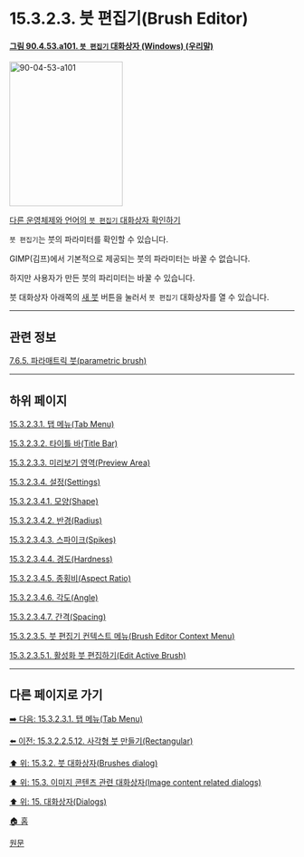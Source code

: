 # 15.3.2.3. 붓 편집기(Brush Editor)

<a id="90-04-53-a101"></a>

#### [그림 90.4.53.a101. `붓 편집기` 대화상자 (Windows) (우리말)](./90-04-0053-brush_editor.md#90-04-53-a101)
<img width="200" height="255" alt="90-04-53-a101" src="https://github.com/user-attachments/assets/647cc213-342f-4a03-b924-b32073e44c54" />

[다른 운영체제와 언어의 `붓 편집기` 대화상자 확인하기](./90-04-0053-brush_editor.md#90-04-53-a102)

`붓 편집기`는 붓의 파라미터를 확인할 수 있습니다.

GIMP(김프)에서 기본적으로 제공되는 붓의 파라미터는 바꿀 수 없습니다.

하지만 사용자가 만든 붓의 파리미터는 바꿀 수 있습니다.

붓 대화상자 아래쪽의 [새 붓](./15-03-02-02-04-03-new_brush.md) 버튼을 눌러서 `붓 편집기` 대화상자를 열 수 있습니다.

***

## 관련 정보

[7.6.5. 파라매트릭 붓(parametric brush)](./07-06-05-paramatric_brush.md)

***

## 하위 페이지

[15.3.2.3.1. 탭 메뉴(Tab Menu)](./15-03-02-03-01-tab_menu.md)

[15.3.2.3.2. 타이틀 바(Title Bar)](./15-03-02-03-02-title_bar.md)

[15.3.2.3.3. 미리보기 영역(Preview Area)](./15-03-02-03-03-preview_area.md)

[15.3.2.3.4. 설정(Settings)](./15-03-02-03-04-00-settings.md)

[15.3.2.3.4.1. 모양(Shape)](./15-03-02-03-04-01-shape.md)

[15.3.2.3.4.2. 반경(Radius)](./15-03-02-03-04-02-radius.md)

[15.3.2.3.4.3. 스파이크(Spikes)](./15-03-02-03-04-03-spikes.md)

[15.3.2.3.4.4. 경도(Hardness)](./15-03-02-03-04-04-hardness.md)

[15.3.2.3.4.5. 종횡비(Aspect Ratio)](./15-03-02-03-04-05-aspect_ratio.md)

[15.3.2.3.4.6. 각도(Angle)](./15-03-02-03-04-06-angle.md)

[15.3.2.3.4.7. 간격(Spacing)](./15-03-02-03-04-07-spacing.md)

[15.3.2.3.5. 붓 편집기 컨텍스트 메뉴(Brush Editor Context Menu)](./15-03-02-03-05-00-brush_editor_context_menu.md)

[15.3.2.3.5.1. 활성화 붓 편집하기(Edit Active Brush)](./15-03-02-03-05-01-edit_active_brush.md)

***

## 다른 페이지로 가기

[➡️ 다음: 15.3.2.3.1. 탭 메뉴(Tab Menu)](./15-03-02-03-01-tab_menu.md)

[⬅️ 이전: 15.3.2.2.5.12. 사각형 붓 만들기(Rectangular)](./15-03-02-02-05-12-rectangular.md)

[⬆️ 위: 15.3.2. 붓 대화상자(Brushes dialog)](./15-03-02-00-brushes_dialog.md)

[⬆️ 위: 15.3. 이미지 콘텐츠 관련 대화상자(Image content related dialogs)](./15-03-00-image-content-related-dialogs.md)

[⬆️ 위: 15. 대화상자(Dialogs)](./15-00-dialogs.md)

[🏠 홈](./00-home.md)

[원문](https://docs.gimp.org/2.10/ko/gimp-brush-dialog.html#gimp-brush-editor-dialog)